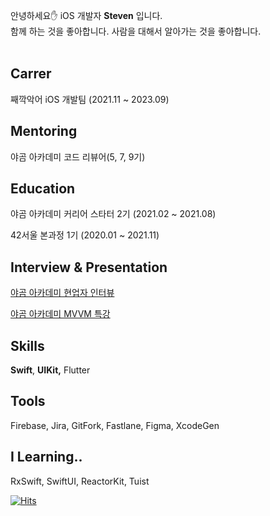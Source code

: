 안녕하세요✋ iOS 개발자 **Steven** 입니다.<br>
함께 하는 것을 좋아합니다. 사람을 대해서 알아가는 것을 좋아합니다.
<br><br>

## Carrer

째깍악어 iOS 개발팀 (2021.11 ~ 2023.09)

## **Mentoring**

야곰 아카데미 코드 리뷰어(5, 7, 9기)

## Education

야곰 아카데미 커리어 스타터 2기 (2021.02 ~ 2021.08)

42서울 본과정 1기 (2020.01 ~ 2021.11)

## Interview & P**resentation**

[야곰 아카데미 현업자 인터뷰](https://www.yagom-academy.kr/blog/37)

[야곰 아카데미 MVVM 특강](https://github.com/stevenkim18/MVVMinPractice)

## Skills

**Swift**, **UIKit,** Flutter

## Tools

Firebase, Jira, GitFork, Fastlane, Figma, XcodeGen

## I Learning..

RxSwift, SwiftUI, ReactorKit, Tuist

[![Hits](https://hits.seeyoufarm.com/api/count/incr/badge.svg?url=https%3A%2F%2Fgithub.com%2Fstevenkim18&count_bg=%2379C83D&title_bg=%23555555&icon=&icon_color=%23E7E7E7&title=hits&edge_flat=false)](https://hits.seeyoufarm.com)

